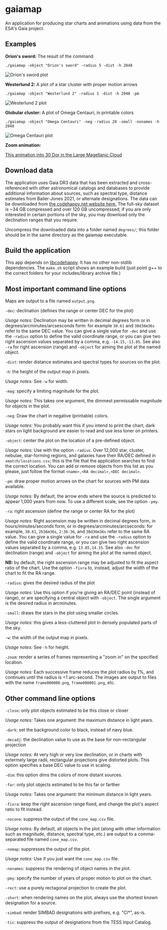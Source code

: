 # gaiamap

An application for producing star charts and animations using data from the ESA's Gaia project.

## Examples

**Orion's sword:** The result of the command

`./gaiamap -object "Orion's sword" -radius 5 -dist -h 2048`

![Orion's sword plot](assets/sword.png)

**Westerlund 2:** A plot of a star cluster with proper motion arrows

`./gaiamap -object "Westerlund 2" -radius 1 -dist -h 2048 -pm`

![Westerlund 2 plot](assets/west2.png)

**Globular cluster:** A plot of Omega Centauri, in printable colors

`./gaiamap -object "Omega Centauri" -neg -radius 20 -small -nonames -h 2048`

![Omega Centauri plot](assets/omecen.png)

**Zoom animation:** 

[This animation into 30 Dor in the Large Magellanic Cloud](https://www.youtube.com/watch?v=5mAb7wOL8_0)

## Download data

The application uses Gaia DR3 data that has been extracted and cross-referenced with other astronomical catalogs and databases to provide additional information about sources, such as spectral type, distance estimates from Bailer-Jones 2021, or alternate designations. The data can be downloaded from [the codehappy.net website here.](https://www.codehappy.net/stars/gaia-degrees.html) The full-sky dataset is ~34 GB compressed and over 120 GB uncompressed; if you are only interested in certain portions of the sky, you may download only the declination ranges that you require.

Uncompress the downloaded data into a folder named `degrees/`; this folder should be in the same directory as the gaiamap executable.

## Build the application

This app depends on [libcodehappy](https://github.com/codehappy-net/libcodehappy). It has no other non-stdlib dependencies. The `make.sh` script shows an example build (just point g++ to the correct folders for your includes/library archive file.)

## Most important command line options

Maps are output to a file named `output.png`.

`-dec`: declination (defines the range or center DEC for the plot)

*Usage notes:* Declination may be written in decimal degrees form or in degrees/arcminutes/arcsesconds form: for example `30.61` and `30d36m36s` refer to the same DEC value. You can give a single value for `-dec` and use the `-radius` option to define the valid coordinate range, or you can give two right ascension values separated by a comma, e.g. `-14.15,-13.85`. See also `-ra` for right ascension (range) and `-object` for aiming the plot at the named object.

`-dist`: render distance estimates and spectral types for sources on the plot.

`-h`: the height of the output map in pixels.

*Usage notes:* See `-w` for width.

`-mag`: specify a limiting magnitude for the plot.

*Usage notes:* This takes one argument, the dimmest permissable magnitude for objects in the plot.

`-neg`: Draw the chart in negative (printable) colors.

*Usage notes:* You probably want this if you intend to print the chart; dark stars on light background are easier to read and use less toner on printers.

`-object`: center the plot on the location of a pre-defined object.

*Usage notes:* Use with the option `-radius`. Over 12,000 star, cluster, nebulae, star-forming regions, and galaxies have their RA/DEC defined in `xmatch/locations.csv`; this is the file that the application searches to find the correct location. You can add or remove objects from this list as you please, just follow the format `<name>,<RA decimal>,<DEC decimal>`.

`-pm`: draw proper motion arrows on the chart for sources with PM data available.

*Usage notes:* By default, the arrow ends where the source is predicted to appear 1,000 years from now. To use a different scale, see the option `-pmy`.

`-ra`: right ascension (define the range or center RA for the plot)

*Usage notes:* Right ascension may be written in decimal degrees form, in hours/minutes/seconds form, or in degrees/arcminutes/arcseconds: for example, `30.61`, `2h36m36s`, `2:36:36`, and `30d36m36s` refer to the same RA value. You can give a single value for `-ra` and use the `-radius` option to define the valid coordinate range, or you can give two right ascension values separated by a comma, e.g. `13.85,14.15`. See also `-dec` for declination (range) and `-object` for aiming the plot at the named object.

**NB:** by default, the right ascension range may be adjusted to fit the aspect ratio of the chart. Use the option `-fixra` to, instead, adjust the width of the chart to fit the RA range.

`-radius`: gives the desired radius of the plot

*Usage notes:* Use this option if you're giving an RA/DEC point (instead of range), or are specifying a central object with `-object`. The single argument is the desired radius in arcminutes.

`-small`: draws the stars in the plot using smaller circles.

*Usage notes:* this gives a less-cluttered plot in densely populated parts of the sky.

`-w`: the width of the output map in pixels.

*Usage notes:*  See `-h` for height. 

`-zoom`: render a series of frames representing a "zoom in" on the specified location.

*Usage notes:* Each successive frame reduces the plot radius by 1%, and continues until the radius is <1 arc-second. The images are output to files with the name `frame000000.png`, `frame000001.png`, etc.

## Other command line options

`-close`: only plot objects estimated to be this close or closer

*Usage notes:* Takes one argument: the maximum distance in light years.

`-dark`: set the background color to black, instead of navy blue.

`-decadj`: the declination value to use as the base for non-rectangular projection

*Usage notes:* At very high or very low declination, or in charts with extermely large radii, rectangular projections give distorted plots. This option specifies a base DEC value to use in scaling.

`-dim`: this option dims the colors of more distant sources.

`-far`: only plot objects estimated to be this far or farther

*Usage notes:* Takes one argument: the minimum distance in light years.

`-fixra`: keep the right ascension range fixed, and change the plot's aspect ratio to fit instead.

`-nocone`: suppress the output of the `cone_map.csv` file.

*Usage notes:* By default, all objects in the plot (along with other information such as magnitude, distance, spectral type, etc.) are output to a comma-separated file named `cone_map.csv`.

`-nomap`: suppresses the output of the plot.

*Usage notes:* Use if you just want the `cone_map.csv` file.

`-nonames`: suppress the rendering of object names in the plot.

`-pmy`: specify the number of years of proper motion to plot on the chart.

`-rect`: use a purely rectagonal projection to create the plot.

`-short`: when rendering names on the plot, always use the shortest known designation for a source.

`-simbad`: render SIMBAD designations with prefixes, e.g. "Cl*", as-is.

`-tic`: suppress the output of designations from the TESS Input Catalog.

